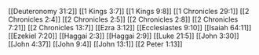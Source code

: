 [[Deuteronomy 31:2]]
[[1 Kings 3:7]]
[[1 Kings 9:8]]
[[1 Chronicles 29:1]]
[[2 Chronicles 2:4]]
[[2 Chronicles 2:5]]
[[2 Chronicles 2:8]]
[[2 Chronicles 7:21]]
[[2 Chronicles 13:7]]
[[Ezra 3:12]]
[[Ecclesiastes 9:10]]
[[Isaiah 64:11]]
[[Ezekiel 7:20]]
[[Haggai 2:3]]
[[Haggai 2:9]]
[[Luke 21:5]]
[[John 3:30]]
[[John 4:37]]
[[John 9:4]]
[[John 13:1]]
[[2 Peter 1:13]]
